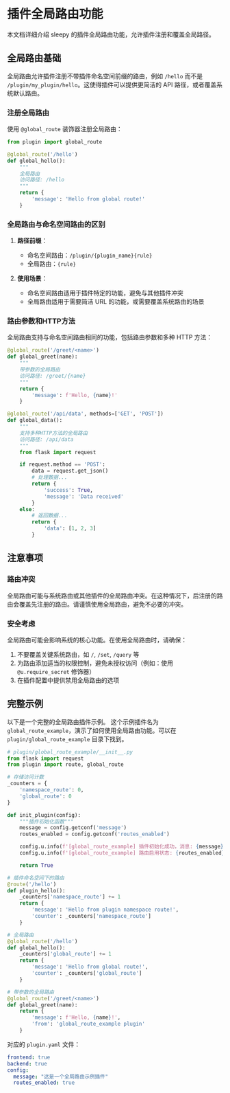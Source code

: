# 插件全局路由功能

本文档详细介绍 sleepy 的插件全局路由功能，允许插件注册和覆盖全局路径。

## 全局路由基础

全局路由允许插件注册不带插件命名空间前缀的路由，例如 `/hello` 而不是 `/plugin/my_plugin/hello`。这使得插件可以提供更简洁的 API 路径，或者覆盖系统默认路由。

### 注册全局路由

使用 `@global_route` 装饰器注册全局路由：

```python
from plugin import global_route

@global_route('/hello')
def global_hello():
    """
    全局路由
    访问路径: /hello
    """
    return {
        'message': 'Hello from global route!'
    }
```

### 全局路由与命名空间路由的区别

1. **路径前缀**：
   - 命名空间路由：`/plugin/{plugin_name}{rule}`
   - 全局路由：`{rule}`

2. **使用场景**：
   - 命名空间路由适用于插件特定的功能，避免与其他插件冲突
   - 全局路由适用于需要简洁 URL 的功能，或需要覆盖系统路由的场景

### 路由参数和HTTP方法

全局路由支持与命名空间路由相同的功能，包括路由参数和多种 HTTP 方法：

```python
@global_route('/greet/<name>')
def global_greet(name):
    """
    带参数的全局路由
    访问路径: /greet/{name}
    """
    return {
        'message': f'Hello, {name}!'
    }

@global_route('/api/data', methods=['GET', 'POST'])
def global_data():
    """
    支持多种HTTP方法的全局路由
    访问路径: /api/data
    """
    from flask import request

    if request.method == 'POST':
        data = request.get_json()
        # 处理数据...
        return {
            'success': True,
            'message': 'Data received'
        }
    else:
        # 返回数据...
        return {
            'data': [1, 2, 3]
        }
```

## 注意事项

### 路由冲突

全局路由可能与系统路由或其他插件的全局路由冲突。在这种情况下，后注册的路由会覆盖先注册的路由。请谨慎使用全局路由，避免不必要的冲突。

### 安全考虑

全局路由可能会影响系统的核心功能。在使用全局路由时，请确保：

1. 不要覆盖关键系统路由，如 `/`, `/set`, `/query` 等
2. 为路由添加适当的权限控制，避免未授权访问（例如：使用 `@u.require_secret` 修饰器）
3. 在插件配置中提供禁用全局路由的选项

## 完整示例

以下是一个完整的全局路由插件示例。
这个示例插件名为 `global_route_example`，演示了如何使用全局路由功能。可以在 `plugin/global_route_example` 目录下找到。

```python
# plugin/global_route_example/__init__.py
from flask import request
from plugin import route, global_route

# 存储访问计数
_counters = {
    'namespace_route': 0,
    'global_route': 0
}

def init_plugin(config):
    """插件初始化函数"""
    message = config.getconf('message')
    routes_enabled = config.getconf('routes_enabled')

    config.u.info(f'[global_route_example] 插件初始化成功，消息: {message}')
    config.u.info(f'[global_route_example] 路由启用状态: {routes_enabled}')

    return True

# 插件命名空间下的路由
@route('/hello')
def plugin_hello():
    _counters['namespace_route'] += 1
    return {
        'message': 'Hello from plugin namespace route!',
        'counter': _counters['namespace_route']
    }

# 全局路由
@global_route('/hello')
def global_hello():
    _counters['global_route'] += 1
    return {
        'message': 'Hello from global route!',
        'counter': _counters['global_route']
    }

# 带参数的全局路由
@global_route('/greet/<name>')
def global_greet(name):
    return {
        'message': f'Hello, {name}!',
        'from': 'global_route_example plugin'
    }
```

对应的 `plugin.yaml` 文件：

```yaml
frontend: true
backend: true
config:
  message: "这是一个全局路由示例插件"
  routes_enabled: true
```
